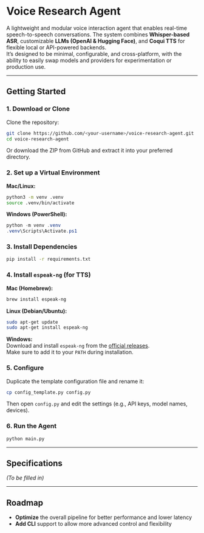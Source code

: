 # Voice Research Agent

A lightweight and modular voice interaction agent that enables real-time speech-to-speech conversations. The system combines **Whisper-based ASR**, customizable **LLMs (OpenAI & Hugging Face)**, and **Coqui TTS** for flexible local or API-powered backends.  
It’s designed to be minimal, configurable, and cross-platform, with the ability to easily swap models and providers for experimentation or production use.  

---

## Getting Started

### 1. Download or Clone

Clone the repository:  
```bash
git clone https://github.com/<your-username>/voice-research-agent.git
cd voice-research-agent
```

Or download the ZIP from GitHub and extract it into your preferred directory.

### 2. Set up a Virtual Environment

**Mac/Linux:**  
```bash
python3 -m venv .venv
source .venv/bin/activate
```

**Windows (PowerShell):**  
```powershell
python -m venv .venv
.venv\Scripts\Activate.ps1
```

### 3. Install Dependencies

```bash
pip install -r requirements.txt
```

### 4. Install `espeak-ng` (for TTS)

**Mac (Homebrew):**  
```bash
brew install espeak-ng
```

**Linux (Debian/Ubuntu):**  
```bash
sudo apt-get update
sudo apt-get install espeak-ng
```

**Windows:**  
Download and install `espeak-ng` from the [official releases](https://github.com/espeak-ng/espeak-ng/releases).  
Make sure to add it to your `PATH` during installation.

### 5. Configure

Duplicate the template configuration file and rename it:  
```bash
cp config_template.py config.py
```

Then open `config.py` and edit the settings (e.g., API keys, model names, devices).

### 6. Run the Agent

```bash
python main.py
```

---

## Specifications

*(To be filled in)*

---

## Roadmap

- **Optimize** the overall pipeline for better performance and lower latency  
- **Add CLI** support to allow more advanced control and flexibility  
